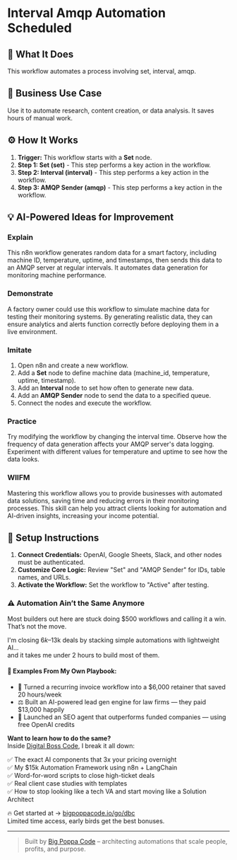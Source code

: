# Interval Amqp Automation Scheduled

## 🚀 What It Does
This workflow automates a process involving set, interval, amqp.

## 💼 Business Use Case
Use it to automate research, content creation, or data analysis. It saves hours of manual work.

## ⚙️ How It Works
1.  **Trigger:** This workflow starts with a **Set** node.
2. **Step 1: Set (set)** - This step performs a key action in the workflow.
3. **Step 2: Interval (interval)** - This step performs a key action in the workflow.
4. **Step 3: AMQP Sender (amqp)** - This step performs a key action in the workflow.

## 💡 AI-Powered Ideas for Improvement
### Explain
This n8n workflow generates random data for a smart factory, including machine ID, temperature, uptime, and timestamps, then sends this data to an AMQP server at regular intervals. It automates data generation for monitoring machine performance.

### Demonstrate
A factory owner could use this workflow to simulate machine data for testing their monitoring systems. By generating realistic data, they can ensure analytics and alerts function correctly before deploying them in a live environment.

### Imitate
1. Open n8n and create a new workflow.
2. Add a **Set** node to define machine data (machine_id, temperature, uptime, timestamp).
3. Add an **Interval** node to set how often to generate new data.
4. Add an **AMQP Sender** node to send the data to a specified queue.
5. Connect the nodes and execute the workflow.

### Practice
Try modifying the workflow by changing the interval time. Observe how the frequency of data generation affects your AMQP server's data logging. Experiment with different values for temperature and uptime to see how the data looks.

### WIIFM
Mastering this workflow allows you to provide businesses with automated data solutions, saving time and reducing errors in their monitoring processes. This skill can help you attract clients looking for automation and AI-driven insights, increasing your income potential.

## 🔧 Setup Instructions
1. **Connect Credentials:** OpenAI, Google Sheets, Slack, and other nodes must be authenticated.
2. **Customize Core Logic:** Review "Set" and "AMQP Sender" for IDs, table names, and URLs.
3. **Activate the Workflow:** Set the workflow to "Active" after testing.

### ⚠️ Automation Ain’t the Same Anymore

Most builders out here are stuck doing $500 workflows and calling it a win.  
That’s not the move.  

I'm closing $6k–$13k deals by stacking simple automations with lightweight AI...  
and it takes me under 2 hours to build most of them.

#### 🧠 Examples From My Own Playbook:
- 🔁 Turned a recurring invoice workflow into a $6,000 retainer that saved 20 hours/week  
- ⚖️ Built an AI-powered lead gen engine for law firms — they paid $13,000 happily  
- 🚀 Launched an SEO agent that outperforms funded companies — using free OpenAI credits  

**Want to learn how to do the same?**  
Inside [Digital Boss Code](https://bigpoppacode.io/go/dbc), I break it all down:

✅ The exact AI components that 3x your pricing overnight  
✅ My $15k Automation Framework using n8n + LangChain  
✅ Word-for-word scripts to close high-ticket deals  
✅ Real client case studies with templates  
✅ How to stop looking like a tech VA and start moving like a Solution Architect  

🔥 Get started at → [bigpoppacode.io/go/dbc](https://bigpoppacode.io/go/dbc)  
Limited time access, early birds get the best bonuses.

---
> Built by [Big Poppa Code](https://bigpoppacode.io) – architecting automations that scale people, profits, and purpose.
